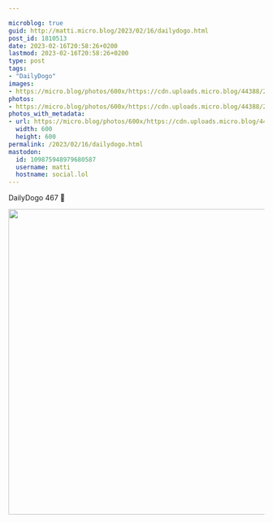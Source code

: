 ```yaml
---

microblog: true
guid: http://matti.micro.blog/2023/02/16/dailydogo.html
post_id: 1810513
date: 2023-02-16T20:58:26+0200
lastmod: 2023-02-16T20:58:26+0200
type: post
tags:
- "DailyDogo"
images:
- https://micro.blog/photos/600x/https://cdn.uploads.micro.blog/44388/2023/eec54abd7f.jpg
photos:
- https://micro.blog/photos/600x/https://cdn.uploads.micro.blog/44388/2023/eec54abd7f.jpg
photos_with_metadata:
- url: https://micro.blog/photos/600x/https://cdn.uploads.micro.blog/44388/2023/eec54abd7f.jpg
  width: 600
  height: 600
permalink: /2023/02/16/dailydogo.html
mastodon:
  id: 109875948979680587
  username: matti
  hostname: social.lol
---
```

DailyDogo 467 🐶

<img src="/media/uploads/2023/eec54abd7f.jpg" width="600" height="600" alt="" />
